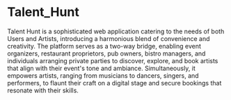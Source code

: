 # Talent_Hunt

Talent Hunt is a sophisticated web application catering to the needs of both Users and Artists, introducing a harmonious blend of convenience and creativity. The platform serves as a two-way bridge, enabling event organizers, restaurant proprietors, pub owners, bistro managers, and individuals arranging private parties to discover, explore, and book artists that align with their event's tone and ambiance. Simultaneously, it empowers artists, ranging from musicians to dancers, singers, and performers, to flaunt their craft on a digital stage and secure bookings that resonate with their skills.
